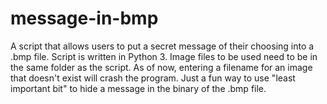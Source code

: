 # message-in-bmp
A script that allows users to put a secret message of their choosing into a .bmp file.
Script is written in Python 3. Image files to be used need to be in the same folder as the script. As of now, entering a filename for an image that doesn't exist will crash the program. Just a fun way to use "least important bit" to hide a message in the binary of the .bmp file.
